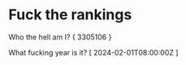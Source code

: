 # Fuck the rankings

Who the hell am I?
{ 3305106 }

What fucking year is it?
[ 2024-02-01T08:00:00Z ]
